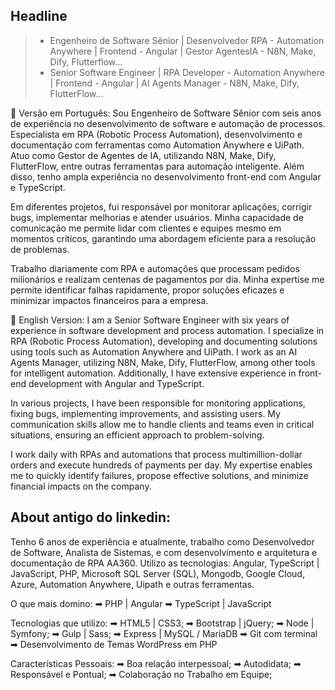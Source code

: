 ## Headline 
> * Engenheiro de Software Sênior | Desenvolvedor RPA - Automation Anywhere | Frontend - Angular | Gestor AgentesIA - N8N, Make, Dify, Flutterflow... 
> * Senior Software Engineer | RPA Developer - Automation Anywhere | Frontend - Angular | AI Agents Manager - N8N, Make, Dify, FlutterFlow...

📌 Versão em Português:
Sou Engenheiro de Software Sênior com seis anos de experiência no desenvolvimento de software e automação de processos. Especialista em RPA (Robotic Process Automation), desenvolvimento e documentação com ferramentas como Automation Anywhere e UiPath. Atuo como Gestor de Agentes de IA, utilizando N8N, Make, Dify, FlutterFlow, entre outras ferramentas para automação inteligente. Além disso, tenho ampla experiência no desenvolvimento front-end com Angular e TypeScript.

Em diferentes projetos, fui responsável por monitorar aplicações, corrigir bugs, implementar melhorias e atender usuários. Minha capacidade de comunicação me permite lidar com clientes e equipes mesmo em momentos críticos, garantindo uma abordagem eficiente para a resolução de problemas.

Trabalho diariamente com RPA e automações que processam pedidos milionários e realizam centenas de pagamentos por dia. Minha expertise me permite identificar falhas rapidamente, propor soluções eficazes e minimizar impactos financeiros para a empresa.

📌 English Version:
I am a Senior Software Engineer with six years of experience in software development and process automation. I specialize in RPA (Robotic Process Automation), developing and documenting solutions using tools such as Automation Anywhere and UiPath. I work as an AI Agents Manager, utilizing N8N, Make, Dify, FlutterFlow, among other tools for intelligent automation. Additionally, I have extensive experience in front-end development with Angular and TypeScript.

In various projects, I have been responsible for monitoring applications, fixing bugs, implementing improvements, and assisting users. My communication skills allow me to handle clients and teams even in critical situations, ensuring an efficient approach to problem-solving.

I work daily with RPAs and automations that process multimillion-dollar orders and execute hundreds of payments per day. My expertise enables me to quickly identify failures, propose effective solutions, and minimize financial impacts on the company.






## About antigo do linkedin:
Tenho 6 anos de experiência e atualmente, trabalho como Desenvolvedor de Software, Analista de Sistemas, e com desenvolvimento e arquitetura e documentação de RPA AA360.
Utilizo as tecnologias: Angular, TypeScript | JavaScript, PHP,  Microsoft SQL Server (SQL), Mongodb, Google Cloud, Azure, Automation Anywhere, Uipath e outras ferramentas.


O que mais domino:
➡ PHP | Angular
➡ TypeScript | JavaScript 

Tecnologias que utilizo:
➡ HTML5 | CSS3;
➡ Bootstrap | jQuery;
➡ Node | Symfony;
➡ Gulp | Sass;
➡ Express | MySQL / MariaDB
➡ Git com terminal
➡ Desenvolvimento de Temas WordPress em PHP

Características Pessoais:
➡ Boa relação interpessoal;
➡ Autodidata;
➡ Responsável e Pontual;
➡ Colaboração no Trabalho em Equipe;